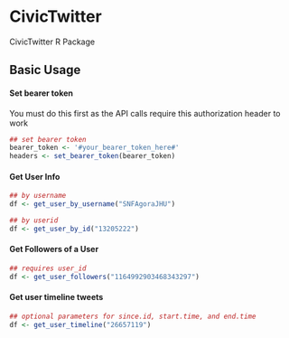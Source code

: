# CivicTwitter
CivicTwitter R Package

## Basic Usage

#### Set bearer token

You must do this first as the API calls require this authorization header to work

```r
## set bearer token
bearer_token <- '#your_bearer_token_here#'
headers <- set_bearer_token(bearer_token)
```

#### Get User Info

```r
## by username
df <- get_user_by_username("SNFAgoraJHU")
```

```r
## by userid
df <- get_user_by_id("13205222")
```

#### Get Followers of a User

```r
## requires user_id
df <- get_user_followers("1164992903468343297")
```

#### Get user timeline tweets

```r
## optional parameters for since.id, start.time, and end.time
df <- get_user_timeline("26657119")
```
